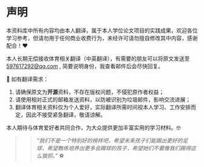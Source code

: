 # 声明

本资料库中所有内容均由本人翻译，属于本人学位论文项目的实践成果，欢迎各位学习参考，但请勿用于任何商业收费行为，未经许可请勿擅自修改其中内容，感谢配合！❤️

本人长期无偿接收体育相关翻译（中英翻译），有需要的朋友可以将原文发送至 <597617292@qq.com> , 简要说明身份，我查看邮件后会尽快回复。

🌟 如有翻译需求：

1. 请确保原文为**开源**资料，不存在版权问题，不侵犯原作者权益；
2. 请使用相对正式的邮箱发送资料，以防被识别为垃圾邮件，影响交流进展；
3. 翻译体育相关资料仅为个人爱好，实际翻译所需时间视本人学习、工作安排而定，因此不接受紧急翻译，敬请谅解。

本人期待与体育爱好者共同合作，为大众提供更加丰富实用的学习材料。🤓

> > *“我们不是一个特别好的榜样吧，希望未来孩子们能踢出更好的足球，希望教练培养出更多会踢球的孩子，希望她们不要像我们踢得这么狼狈。”* ⚽️